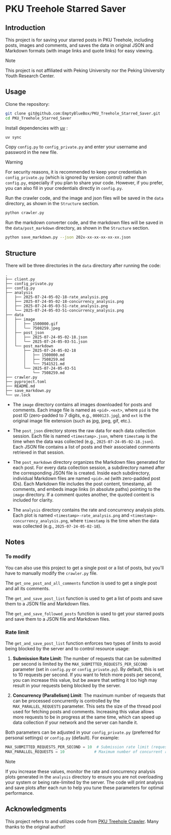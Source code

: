 # PKU Treehole Starred Saver

## Introduction

This project is for saving your starred posts in PKU Treehole, including posts, images and comments, and saves the data in original JSON and Markdown formats (with image links and quote links) for easy viewing.

> [!NOTE]
> This project is not affiliated with Peking University nor the Peking University Youth Research Center.

## Usage

Clone the repository:

```bash
git clone git@github.com:EmptyBlueBox/PKU_Treehole_Starred_Saver.git
cd PKU_Treehole_Starred_Saver
```

Install dependencies with [uv](https://docs.astral.sh/uv/) :

```bash
uv sync
```

Copy `config.py` to `config_private.py` and enter your username and password in the new file.  

> [!WARNING]
> For security reasons, it is recommended to keep your credentials in `config_private.py` (which is ignored by version control) rather than `config.py`, especially if you plan to share your code. However, if you prefer, you can also fill in your credentials directly in `config.py`.

Run the crawler code, and the image and json files will be saved in the `data` directory, as shown in the `Structure` section.

```bash
python crawler.py
```

Run the markdown converter code, and the markdown files will be saved in the `data/post_markdown` directory, as shown in the `Structure` section.

```bash
python save_markdown.py --json 202x-xx-xx-xx-xx-xx.json
```

## Structure

There will be three directories in the `data` directory after running the code:

```
.
├── client.py
├── config_private.py
├── config.py
├── analysis
│   ├── 2025-07-24-05-02-18-rate_analysis.png
│   ├── 2025-07-24-05-02-18-concurrency_analysis.png
│   ├── 2025-07-24-05-03-51-rate_analysis.png
│   └── 2025-07-24-05-03-51-concurrency_analysis.png
├── data
│   ├── image
│   │   ├── 1500000.gif
│   │   └── 7508259.jpeg
│   ├── post_json
│   │   ├── 2025-07-24-05-02-18.json
│   │   └── 2025-07-24-05-03-51.json
│   └── post_markdown
│       ├── 2025-07-24-05-02-18
│       │   ├── 1500000.md
│       │   ├── 7508259.md
│       │   └── 7541521.md
│       └── 2025-07-24-05-03-51
│           └── 7508259.md
├── crawler.py
├── pyproject.toml
├── README.md
├── save_markdown.py
└── uv.lock
```

- The `image` directory contains all images downloaded for posts and comments. Each image file is named as `<pid>.<ext>`, where `pid` is the post ID (zero-padded to 7 digits, e.g., `0000123.jpg`), and `ext` is the original image file extension (such as jpg, jpeg, gif, etc.).

- The `post_json` directory stores the raw data for each data collection session. Each file is named `<timestamp>.json`, where `timestamp` is the time when the data was collected (e.g., `2025-07-24-05-02-18.json`). Each JSON file contains a list of posts and their associated comments retrieved in that session.

- The `post_markdown` directory organizes the Markdown files generated for each post. For every data collection session, a subdirectory named after the corresponding JSON file is created. Inside each subdirectory, individual Markdown files are named `<pid>.md` (with zero-padded post IDs). Each Markdown file includes the post content, timestamp, all comments, and embeds image links (in absolute paths) pointing to the `image` directory. If a comment quotes another, the quoted content is included for clarity.

- The `analysis` directory contains the rate and concurrency analysis plots. Each plot is named `<timestamp>-rate_analysis.png` and `<timestamp>-concurrency_analysis.png`, where `timestamp` is the time when the data was collected (e.g., `2025-07-24-05-02-18`).

## Notes

### To modify

You can also use this project to get a single post or a list of posts, but you'll have to manually modify the `crawler.py` file.

The `get_one_post_and_all_comments` function is used to get a single post and all its comments.

The `get_and_save_post_list` function is used to get a list of posts and save them to a JSON file and Markdown files.

The `get_and_save_followed_posts` function is used to get your starred posts and save them to a JSON file and Markdown files.

### Rate limit

The `get_and_save_post_list` function enforces two types of limits to avoid being blocked by the server and to control resource usage:

1. **Submission Rate Limit**: The number of requests that can be submitted per second is limited by the `MAX_SUBMITTED_REQUESTS_PER_SECOND` parameter (set in `config.py` or `config_private.py`). By default, this is set to 10 requests per second. If you want to fetch more posts per second, you can increase this value, but be aware that setting it too high may result in your requests being blocked by the server.

2. **Concurrency (Parallelism) Limit**: The maximum number of requests that can be processed concurrently is controlled by the `MAX_PARALLEL_REQUESTS` parameter. This sets the size of the thread pool used for fetching posts and comments. Increasing this value allows more requests to be in progress at the same time, which can speed up data collection if your network and the server can handle it.

Both parameters can be adjusted in your `config_private.py` (preferred for personal settings) or `config.py` (default). For example:

```python
MAX_SUBMITTED_REQUESTS_PER_SECOND = 10  # Submission rate limit (requests per second)
MAX_PARALLEL_REQUESTS = 10             # Maximum number of concurrent requests
```

> [!NOTE]
> If you increase these values, monitor the rate and concurrency analysis plots generated in the `analysis` directory to ensure you are not overloading your system or being rate-limited by the server.
> The code will print analysis and save plots after each run to help you tune these parameters for optimal performance.

## Acknowledgments

This project refers to and utilizes code from [PKU Treehole Crawler](https://github.com/dfshfghj/PKUHoleCrawler-new). Many thanks to the original author!
